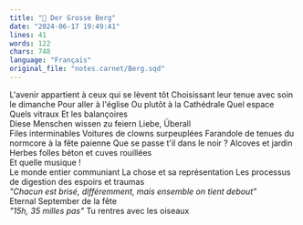 ```yaml
---
title: "🌋 Der Grosse Berg"
date: "2024-06-17 19:49:41"
lines: 41
words: 122
chars: 748
language: "Français"
original_file: "notes.carnet/Berg.sqd"
---
```


L'avenir appartient à ceux qui se lèvent tôt 
Choisissant leur tenue avec soin le dimanche
Pour aller à l'église
Ou plutôt à la Cathédrale
Quel espace
Quels vitraux
Et les balançoires  
Diese Menschen wissen zu feiern
Liebe, Überall  
Files interminables
Voitures de clowns surpeuplées
Farandole de tenues du normcore à la fête paienne
Que se passe t'il dans le noir ?
Alcoves et jardin
Herbes folles béton et cuves rouillées  
Et quelle musique !  
Le monde entier communiant
La chose et sa représentation
Les processus de digestion des espoirs et traumas  
_"Chacun est brisé, différemment, mais ensemble on tient debout"_  
Eternal September de la fête  
_"15h, 35 milles pas"_
Tu rentres avec les oiseaux
